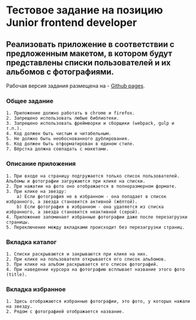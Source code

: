 # Тестовое задание на позицию Junior frontend developer
## Реализовать приложение в соответствии с предложенным макетом, в котором будут представлены списки пользователей и их альбомов с фотографиями.

Рабочая версия задания размещена на - [Github pages](https://redhobe.github.io/medrating-interview/).

### Общее задание
```
1. Приложение должно работать в chrome и firefox.
2. Запрещено использовать любые библиотеки.
3. Запрещено использовать фреймворки и сборщики (webpack, gulp и т.п.). 
4. Код должен быть чистым и читабельным.
5. Не должно быть необоснованного дублирования.
6. Код должен быть отформатирован в едином стиле.
7. Вёрстка должна совпадать с макетами.
```
   
### Описание приложения
```
1. При входе на страницу подгружается только список пользователей. Альбомы и фотографии загружаются при клике на списки.
2. При нажатии на фото оно отображается в полноразмерном формате. 
3. При клике на звезду:
    a) Если фотография не в избранном - она попадает в список избранного, а звезда становится активной (жёлтой).
    b) Если фотография в избранном - она удаляется из списка избранного, а звезда становится неактивной (серой).
4. Приложение запоминает избранные фотографии даже после перезагрузки страницы.
5. Переключение между вкладками происходит без перезагрузки страниц.
```

### Вкладка каталог
```
1. Списки раскрываются и закрываются при клике на них.
2. При клике на пользователя открывается его список альбомов.
3. При клике на альбом раскрывается его список фотографий.
4. При наведении курсора на фотографию всплывает название этого фото (title).
```

### Вкладка избранное
```
1. Здесь отображаются избранные фотографии, это фото, у которых нажали на звезду. 
2. Рядом с фотографией отображается название.
```